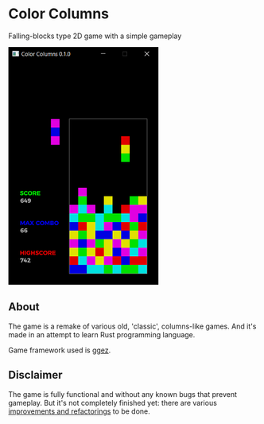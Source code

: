 # Color Columns
Falling-blocks type 2D game with a simple gameplay

![Gameplay screenshot](github-resources/cc_gameplay.png)

## About
The game is a remake of various old, 'classic', columns-like games.
And it's made in an attempt to learn Rust programming language.

Game framework used is [ggez](https://ggez.rs/).

## Disclaimer
The game is fully functional and without any known bugs that prevent gameplay.
But it's not completely finished yet: there are various [improvements and refactorings](https://github.com/rdrmic/color-columns/issues) to be done.
